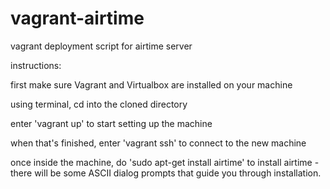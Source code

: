 vagrant-airtime
===============

vagrant deployment script for airtime server

instructions:

first make sure Vagrant and Virtualbox are installed on your machine

using terminal, cd into the cloned directory

enter 'vagrant up' to start setting up the machine

when that's finished, enter 'vagrant ssh' to connect to the new machine

once inside the machine, do 'sudo apt-get install airtime' to install airtime - there will be some ASCII dialog prompts that guide you through installation.



